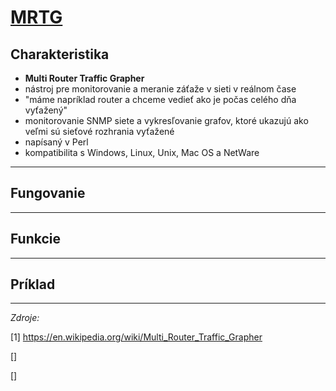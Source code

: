 # [MRTG](https://oss.oetiker.ch/mrtg/)

## Charakteristika

* **Multi Router Traffic Grapher**
* nástroj pre monitorovanie a meranie záťaže v sieti v reálnom čase
* "máme napríklad router a chceme vedieť ako je počas celého dňa vyťažený"
* monitorovanie SNMP siete a vykresľovanie grafov, ktoré ukazujú ako veľmi sú sieťové rozhrania vyťažené 
* napísaný v Perl 
* kompatibilita s Windows, Linux, Unix, Mac OS a NetWare

***

## Fungovanie

***

## Funkcie

***

## Príklad

***

*Zdroje:* 

[1] https://en.wikipedia.org/wiki/Multi_Router_Traffic_Grapher

[]

[]

